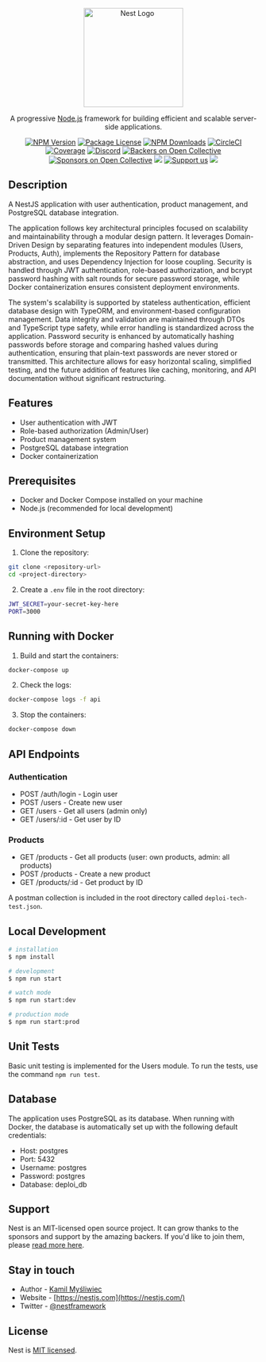 <p align="center">
  <a href="http://nestjs.com/" target="blank"><img src="https://nestjs.com/img/logo-small.svg" width="200" alt="Nest Logo" /></a>
</p>

[circleci-image]: https://img.shields.io/circleci/build/github/nestjs/nest/master?token=abc123def456
[circleci-url]: https://circleci.com/gh/nestjs/nest

  <p align="center">A progressive <a href="http://nodejs.org" target="_blank">Node.js</a> framework for building efficient and scalable server-side applications.</p>
    <p align="center">
<a href="https://www.npmjs.com/~nestjscore" target="_blank"><img src="https://img.shields.io/npm/v/@nestjs/core.svg" alt="NPM Version" /></a>
<a href="https://www.npmjs.com/~nestjscore" target="_blank"><img src="https://img.shields.io/npm/l/@nestjs/core.svg" alt="Package License" /></a>
<a href="https://www.npmjs.com/~nestjscore" target="_blank"><img src="https://img.shields.io/npm/dm/@nestjs/common.svg" alt="NPM Downloads" /></a>
<a href="https://circleci.com/gh/nestjs/nest" target="_blank"><img src="https://img.shields.io/circleci/build/github/nestjs/nest/master" alt="CircleCI" /></a>
<a href="https://coveralls.io/github/nestjs/nest?branch=master" target="_blank"><img src="https://coveralls.io/repos/github/nestjs/nest/badge.svg?branch=master#9" alt="Coverage" /></a>
<a href="https://discord.gg/G7Qnnhy" target="_blank"><img src="https://img.shields.io/badge/discord-online-brightgreen.svg" alt="Discord"/></a>
<a href="https://opencollective.com/nest#backer" target="_blank"><img src="https://opencollective.com/nest/backers/badge.svg" alt="Backers on Open Collective" /></a>
<a href="https://opencollective.com/nest#sponsor" target="_blank"><img src="https://opencollective.com/nest/sponsors/badge.svg" alt="Sponsors on Open Collective" /></a>
  <a href="https://paypal.me/kamilmysliwiec" target="_blank"><img src="https://img.shields.io/badge/Donate-PayPal-ff3f59.svg"/></a>
    <a href="https://opencollective.com/nest#sponsor"  target="_blank"><img src="https://img.shields.io/badge/Support%20us-Open%20Collective-41B883.svg" alt="Support us"></a>
  <a href="https://twitter.com/nestframework" target="_blank"><img src="https://img.shields.io/twitter/follow/nestframework.svg?style=social&label=Follow"></a>
</p>
  <!--[![Backers on Open Collective](https://opencollective.com/nest/backers/badge.svg)](https://opencollective.com/nest#backer)
  [![Sponsors on Open Collective](https://opencollective.com/nest/sponsors/badge.svg)](https://opencollective.com/nest#sponsor)-->

## Description

A NestJS application with user authentication, product management, and PostgreSQL database integration.

The application follows key architectural principles focused on scalability and maintainability through a modular design pattern. It leverages Domain-Driven Design by separating features into independent modules (Users, Products, Auth), implements the Repository Pattern for database abstraction, and uses Dependency Injection for loose coupling. Security is handled through JWT authentication, role-based authorization, and bcrypt password hashing with salt rounds for secure password storage, while Docker containerization ensures consistent deployment environments.


The system's scalability is supported by stateless authentication, efficient database design with TypeORM, and environment-based configuration management. Data integrity and validation are maintained through DTOs and TypeScript type safety, while error handling is standardized across the application. Password security is enhanced by automatically hashing passwords before storage and comparing hashed values during authentication, ensuring that plain-text passwords are never stored or transmitted. This architecture allows for easy horizontal scaling, simplified testing, and the future addition of features like caching, monitoring, and API documentation without significant restructuring.

## Features

- User authentication with JWT
- Role-based authorization (Admin/User)
- Product management system
- PostgreSQL database integration
- Docker containerization

## Prerequisites

- Docker and Docker Compose installed on your machine
- Node.js (recommended for local development)

## Environment Setup

1. Clone the repository:
```bash
git clone <repository-url>
cd <project-directory>
```

2. Create a `.env` file in the root directory:
```bash
JWT_SECRET=your-secret-key-here
PORT=3000
```

## Running with Docker

1. Build and start the containers:
```bash
docker-compose up
```

2. Check the logs:
```bash
docker-compose logs -f api
```

3. Stop the containers:
```bash
docker-compose down
```

## API Endpoints

### Authentication
- POST /auth/login - Login user
- POST /users - Create new user
- GET /users - Get all users (admin only)
- GET /users/:id - Get user by ID

### Products
- GET /products - Get all products (user: own products, admin: all products)
- POST /products - Create a new product
- GET /products/:id - Get product by ID

A postman collection is included in the root directory called `deploi-tech-test.json`.
## Local Development

```bash
# installation
$ npm install

# development
$ npm run start

# watch mode
$ npm run start:dev

# production mode
$ npm run start:prod
```

## Unit Tests

Basic unit testing is implemented for the Users module. To run the tests, use the command `npm run test`.

## Database

The application uses PostgreSQL as its database. When running with Docker, the database is automatically set up with the following default credentials:
- Host: postgres
- Port: 5432
- Username: postgres
- Password: postgres
- Database: deploi_db

## Support

Nest is an MIT-licensed open source project. It can grow thanks to the sponsors and support by the amazing backers. If you'd like to join them, please [read more here](https://docs.nestjs.com/support).

## Stay in touch

- Author - [Kamil Myśliwiec](https://kamilmysliwiec.com)
- Website - [https://nestjs.com](https://nestjs.com/)
- Twitter - [@nestframework](https://twitter.com/nestframework)

## License

Nest is [MIT licensed](LICENSE).

